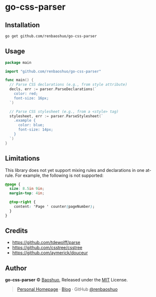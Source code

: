 # go-css-parser

## Installation

```bash
go get github.com/renbaoshuo/go-css-parser
```

## Usage

```go
package main

import "github.com/renbaoshuo/go-css-parser"

func main() {
  // Parse CSS declarations (e.g., from style attribute)
  decls, err := parser.ParseDeclarations(`
    color: red;
    font-size: 16px;
  `)

  // Parse CSS stylesheet (e.g., from a <style> tag)
  stylesheet, err := parser.ParseStylesheet(`
    .example {
      color: blue;
      font-size: 14px;
    }
  `)
}
```

## Limitations

This library does not yet support mixing rules and declarations in one at-rule. For example, the following is not supported:

```css
@page {
  size: 8.5in 9in;
  margin-top: 4in;

  @top-right {
    content: 'Page ' counter(pageNumber);
  }
}
```

## Credits

- https://github.com/tdewolff/parse
- https://github.com/csstree/csstree
- https://github.com/aymerick/douceur

## Author

**go-css-parser** © [Baoshuo](https://baoshuo.ren), Released under the [MIT](./LICENSE) License.

> [Personal Homepage](https://baoshuo.ren) · [Blog](https://blog.baoshuo.ren) · GitHub [@renbaoshuo](https://github.com/renbaoshuo)
